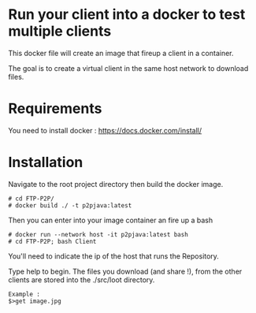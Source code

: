 # Run your client into a docker to test multiple clients

This docker file will create an image that fireup a client in a container.

The goal is to create a virtual client in the same host network to download files.

# Requirements  

You need to install docker : https://docs.docker.com/install/

# Installation 

Navigate to the root project directory then build the docker image. 

```
# cd FTP-P2P/
# docker build ./ -t p2pjava:latest
```

Then you can enter into your image container an fire up a bash
```
# docker run --network host -it p2pjava:latest bash
# cd FTP-P2P; bash Client
```

You'll need to indicate the ip of the host that runs the Repository.


Type help to begin.
The files you download (and share !), from the other clients are stored into the ./src/loot directory.

```
Example : 
$>get image.jpg 
```

